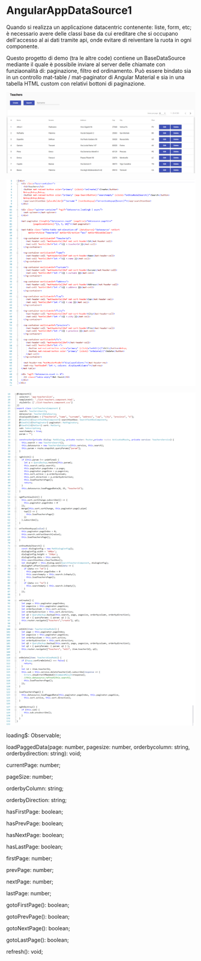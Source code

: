 # AngularAppDataSource1 

Quando si realizza un applicazione datacentric contenente: liste, form, etc; è necessario avere delle classi base da cui ereditare che si occupano dell'accesso al ai dati tramite api, onde evitare di reiventare la ruota in ogni componente. 

Questo progetto di demo (tra le altre code) contiene un BaseDataSource mediante il quale è possibile inviare al server delle chiamate con funziaonalità di: paginazione, filtro ed ordinamento. Può essere bindato sia in un controllo mat-table / mat-paginator di Angular Material e sia in una tabella HTML custom con relativi bottoni di paginazione.

![example1](/example1.png)

![example2](/example2.png)

![example3](/example3.png)


 loading$: Observable<boolean>;
  
 loadPaggedData(page: number, pagesize: number, orderbycolumn: string, orderbydirection: string): void;
  
 currentPage: number;
  
 pageSize: number;
  
 orderbyColumn: string;
  
 orderbyDirection: string;
  
 hasFirstPage: boolean;
  
 hasPrevPage: boolean;
  
 hasNextPage: boolean;
  
 hasLastPage: boolean;
  
 firstPage: number;
  
 prevPage: number;
  
 nextPage: number;
  
 lastPage: number;
  
 gotoFirstPage(): boolean;
  
 gotoPrevPage(): boolean;
  
 gotoNextPage(): boolean; 
  
 gotoLastPage(): boolean;
  
 refresh(): void; 
